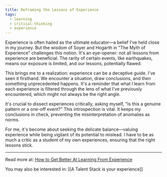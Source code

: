 ```yaml
---
title: Reframing the Lessons of Experience
tags:
  - learning
  - critical-thinking
  - experience
---
```

Experience is often hailed as the ultimate educator—a belief I've held close in my journey. But the wisdom of Soyer and Hogarth in "The Myth of Experience" challenges this notion. It's an eye-opener: not all lessons from experience are beneficial. The rarity of certain events, like earthquakes, means our exposure is limited, and our lessons, potentially flawed.

This brings me to a realization: experience can be a deceptive guide. I've seen it firsthand. We encounter a situation, draw conclusions, and then something unprecedented happens. It's a reminder that what I learn from each experience is filtered through the lens of what I've previously encountered, which might not always be the right angle.

It's crucial to dissect experiences critically, asking myself, "Is this a genuine pattern or a one-off event?" This introspection is vital. It keeps my conclusions in check, preventing the misinterpretation of anomalies as norms.

For me, it's become about seeking the delicate balance—valuing experience while being vigilant of its potential to mislead. I have to be as much a critic as a student of my own experiences, ensuring that the right lessons stick.

----

Read more at: [How to Get Better At Learning From Experience](https://davidepstein.substack.com/p/how-to-get-better-at-learning-from-experience)

You may also be interested in: [[A Talent Stack is your experience]]